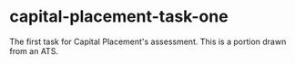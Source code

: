 # capital-placement-task-one
The first task for Capital Placement's assessment. This is a portion drawn from an ATS. 
